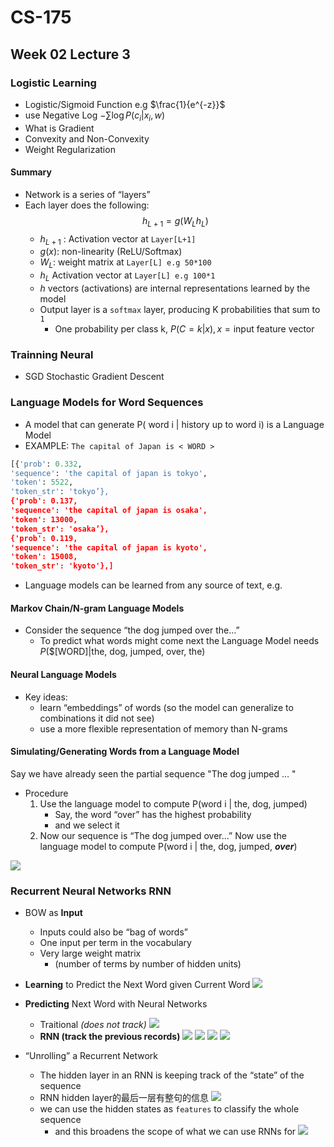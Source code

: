 # CS-175

## Week 02 Lecture 3

### Logistic Learning
- Logistic/Sigmoid Function e.g $\frac{1}{e^{-z}}$
- use Negative Log $-\sum{\log{P(c_i|x_i,w)}}$
- What is Gradient
- Convexity and Non-Convexity
- Weight Regularization

#### Summary
- Network is a series of “layers”
- Each layer does the following: $$h_{L+1}=g(W_L h_L)$$
  - $h_{L+1}$ : Activation vector at `Layer[L+1]`
  - $g(x)$: non-linearity (ReLU/Softmax)
  - $W_L$: weight matrix at `Layer[L] e.g 50*100` 
  - $h_L$ Activation vector at `Layer[L] e.g 100*1`
  - $h$ vectors (activations) are internal representations learned by the model
  - Output layer is a `softmax` layer, producing K probabilities that sum to `1`
    - One probability per class k, $P(C =k | x ), x = \text{input feature vector}$

### Trainning Neural
- SGD Stochastic Gradient Descent

### Language Models for Word Sequences
- A model that can generate P( word i | history up to word i) is a Language Model
- EXAMPLE: `The capital of Japan is < WORD >`
```Python
[{'prob': 0.332,
'sequence': 'the capital of japan is tokyo',
'token': 5522,
'token_str': 'tokyo’},
{'prob': 0.137,
'sequence': 'the capital of japan is osaka',
'token': 13000,
'token_str': 'osaka’},
{'prob': 0.119,
'sequence': 'the capital of japan is kyoto',
'token': 15008,
'token_str': 'kyoto'},]
```
- Language models can be learned from any source of text, e.g.

#### Markov Chain/N-gram Language Models
- Consider the sequence “the dog jumped over the…”
  - To predict what words might come next the Language Model needs $P( \text{\$[WORD]} | \text{the, dog, jumped, over, the} )$

#### Neural Language Models
- Key ideas: 
  - learn “embeddings” of words (so the model can generalize to combinations it did not see)
  - use a more flexible representation of memory than N-grams

#### Simulating/Generating Words from a Language Model 
Say we have already seen the partial sequence "The dog jumped … "

- Procedure
  1.  Use the language model to compute P(word i | the, dog, jumped)
      - Say, the word “over” has the highest probability
      - and we select it  
  2.  Now our sequence is “The dog jumped over…” Now use the language model to compute P(word i | the, dog, jumped, ***over***)

![](https://huggingface.co/blog/assets/02_how-to-generate/greedy_search.png)

### Recurrent Neural Networks RNN
- BOW as **Input**
  - Inputs could also be “bag of words”
  - One input per term in the vocabulary
  - Very large weight matrix 
    - (number of terms by number of hidden units)
- **Learning** to Predict the Next Word given Current Word ![](./img/04-01.png)
- **Predicting** Next Word with Neural Networks
  - Traitional *(does not track)* ![](./img/04-02.png)
  - **RNN (track the previous records)** ![](./img/04-03.png)
![](./img/04-04.png)
![](./img/04-05.png)
![](./img/04-08.png)

- “Unrolling” a Recurrent Network
  - The hidden layer in an RNN is keeping track of the “state” of the sequence
  - RNN hidden layer的最后一层有整句的信息 ![](./img/04-06.png)
  - we can use the hidden states as `features` to classify the whole sequence
    - and this broadens the scope of what we can use RNNs for ![](./img/04-07.png)
